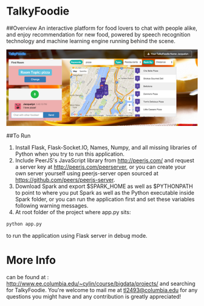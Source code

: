 TalkyFoodie
==============
##Overview
An interactive platform for food lovers to chat with people alike, and enjoy recommendation for new food, powered by speech recognition technology and machine learning engine running behind the scene.

![alt text](https://github.com/MonkeyLeeT/TalkyFoodie/blob/master/misc/homepage.png?raw=true)

##To Run

1. Install Flask, Flask-Socket.IO, Names, Numpy, and all missing libraries of Python when you try to run this application.
2. Include PeerJS's JavaScript library from http://peerjs.com/ and request a server key at http://peerjs.com/peerserver, or you can create your own server yourself using peerjs-server open sourced at https://github.com/peers/peerjs-server.
3. Download Spark and export $SPARK_HOME as well as $PYTHONPATH to point to where you put Spark as well as the Python executable inside Spark folder, or you can run the application first and set these variables following warning messages.
4. At root folder of the project where app.py sits:
```bash
python app.py
```
to run the application using Flask server in debug mode.

# More Info
can be found at : http://www.ee.columbia.edu/~cylin/course/bigdata/projects/ and searching for TalkyFoodie. You're welcome to mail me at tl2493@columbia.edu for any questions you might have and any contribution is greatly appreciated!